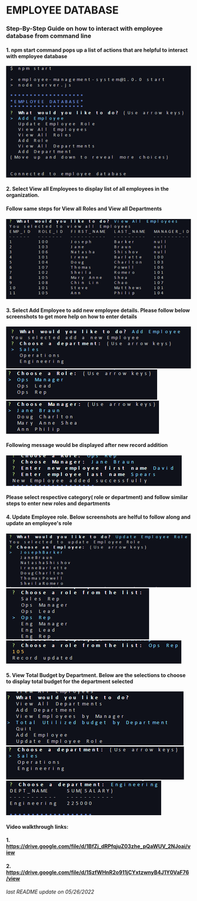 # EMPLOYEE DATABASE

### Step-By-Step Guide on how to interact with employee database from command line

#### 1. npm start command pops up a list of actions that are helpful to interact with employee database

![Test Image 3](./images/Capture.PNG)

#### 2. Select View all Employees to display list of all employees in the organization.
####
#### Follow same steps for View all Roles and View all Departments
####
####

![Test Image 3](./images/Capture1.PNG)

#### 3. Select Add Employee to add new employee details. Please follow below screenshots to get more help on how to enter details

![Test Image 3](./images/Capture2.PNG)
![Test Image 3](./images/Capture3.PNG)
![Test Image 3](./images/Capture4.PNG)
####
####
#### Following message would be displayed after new record addition
####
####
####
![Test Image 3](./images/Capture5.PNG)
#### Please select respective category( role or department) and follow similar steps to enter new roles and departments

#### 4. Update Employee role. Below screenshots are helful to follow along and update an employee's role
####
####
![Test Image 3](./images/Capture6.PNG)
![Test Image 3](./images/Capture7.PNG)
![Test Image 3](./images/Capture8.PNG)
####
####
#### 5. View Total Budget by Department. Below are the selections to choose to display total budget for the department selected
####
####
![Test Image 3](./images/Capture9.PNG)
![Test Image 3](./images/Capture10.PNG)
![Test Image 3](./images/Capture11.PNG)

#### Video walkthrough links:
#### 1. https://drive.google.com/file/d/1BfZj_dRPfqjuZ03zhe_pQaWUV_2NJoai/view
#### 2. https://drive.google.com/file/d/1SzfWHnR2o911jCYxtzwnyB4J1Y0VaF76/view

###### last README update on 05/26/2022
